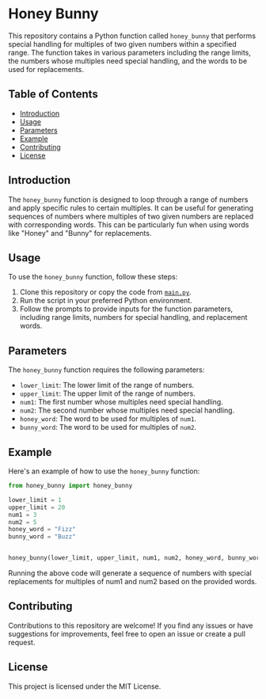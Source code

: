 # Honey Bunny

This repository contains a Python function called `honey_bunny` that performs special handling for multiples of two given numbers within a specified range. The function takes in various parameters including the range limits, the numbers whose multiples need special handling, and the words to be used for replacements.

## Table of Contents
- [Introduction](#introduction)
- [Usage](#usage)
- [Parameters](#parameters)
- [Example](#example)
- [Contributing](#contributing)
- [License](#license)

## Introduction

The `honey_bunny` function is designed to loop through a range of numbers and apply specific rules to certain multiples. It can be useful for generating sequences of numbers where multiples of two given numbers are replaced with corresponding words. This can be particularly fun when using words like "Honey" and "Bunny" for replacements.

## Usage

To use the `honey_bunny` function, follow these steps:

1. Clone this repository or copy the code from [`main.py`](main.py).
2. Run the script in your preferred Python environment.
3. Follow the prompts to provide inputs for the function parameters, including range limits, numbers for special handling, and replacement words.

## Parameters

The `honey_bunny` function requires the following parameters:

- `lower_limit`: The lower limit of the range of numbers.
- `upper_limit`: The upper limit of the range of numbers.
- `num1`: The first number whose multiples need special handling.
- `num2`: The second number whose multiples need special handling.
- `honey_word`: The word to be used for multiples of `num1`.
- `bunny_word`: The word to be used for multiples of `num2`.

## Example

Here's an example of how to use the `honey_bunny` function:

```python
from honey_bunny import honey_bunny

lower_limit = 1
upper_limit = 20
num1 = 3
num2 = 5
honey_word = "Fizz"
bunny_word = "Buzz"


honey_bunny(lower_limit, upper_limit, num1, num2, honey_word, bunny_word)
```

Running the above code will generate a sequence of numbers with special replacements for multiples of num1 and num2 based on the provided words.

## Contributing
Contributions to this repository are welcome! If you find any issues or have suggestions for improvements, feel free to open an issue or create a pull request.

## License
This project is licensed under the MIT License.
